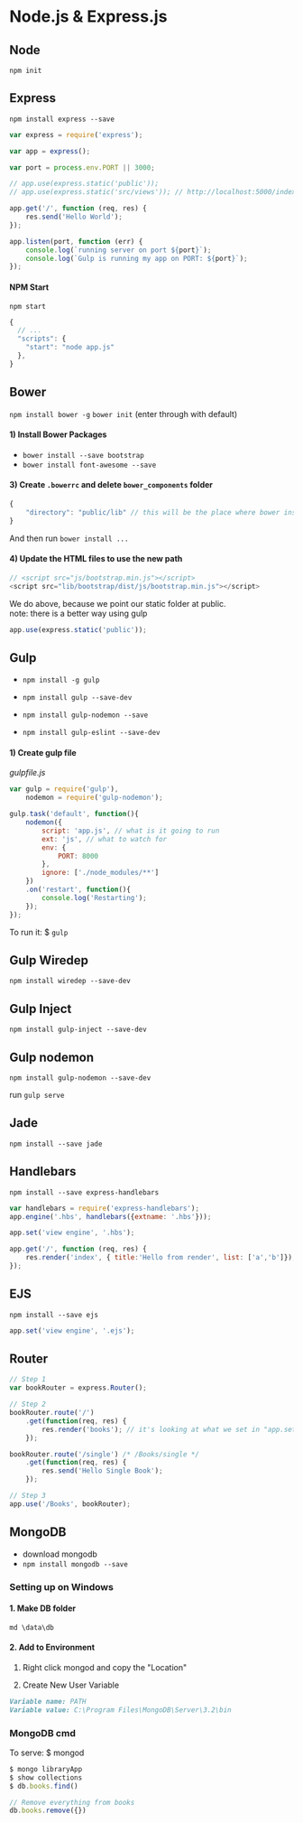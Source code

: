 # Node.js & Express.js

## Node 

`npm init`

## Express 

`npm install express --save`

```javascript 
var express = require('express');

var app = express();

var port = process.env.PORT || 3000;

// app.use(express.static('public'));
// app.use(express.static('src/views')); // http://localhost:5000/index.html

app.get('/', function (req, res) {
    res.send('Hello World'); 
});

app.listen(port, function (err) {
    console.log(`running server on port ${port}`);
    console.log(`Gulp is running my app on PORT: ${port}`);
});
```

#### NPM Start

`npm start`

```javascript 
{
  // ...
  "scripts": {
    "start": "node app.js"
  },
}
```

## Bower 

`npm install bower -g`
`bower init` (enter through with default)

#### 1) Install Bower Packages

- `bower install --save bootstrap`
- `bower install font-awesome --save`

#### 3) Create `.bowerrc` and delete `bower_components` folder

```javascript 
{
    "directory": "public/lib" // this will be the place where bower install its packages  
}
```

And then run `bower install ...`

#### 4) Update the HTML files to use the new path 

```javascript
// <script src="js/bootstrap.min.js"></script>
<script src="lib/bootstrap/dist/js/bootstrap.min.js"></script>
```

We do above, because we point our static folder at public.  
note: there is a better way using gulp

```javascript
app.use(express.static('public')); 
```

## Gulp 

- `npm install -g gulp`  
- `npm install gulp --save-dev`
- `npm install gulp-nodemon --save`

- `npm install gulp-eslint --save-dev`

#### 1) Create gulp file 

_gulpfile.js_

```javascript
var gulp = require('gulp'),
    nodemon = require('gulp-nodemon');

gulp.task('default', function(){
    nodemon({
        script: 'app.js', // what is it going to run 
        ext: 'js', // what to watch for
        env: {
            PORT: 8000
        },
        ignore: ['./node_modules/**']
    })
    .on('restart', function(){
        console.log('Restarting');
    });
});  
```

To run it: $ `gulp`

## Gulp Wiredep

`npm install wiredep --save-dev`

## Gulp Inject 

`npm install gulp-inject --save-dev`

## Gulp nodemon

`npm install gulp-nodemon --save-dev`

run `gulp serve`

## Jade 

`npm install --save jade`

## Handlebars

`npm install --save express-handlebars`

```javascript 
var handlebars = require('express-handlebars');
app.engine('.hbs', handlebars({extname: '.hbs'}));

app.set('view engine', '.hbs');

app.get('/', function (req, res) {
    res.render('index', { title:'Hello from render', list: ['a','b']});
});
```

## EJS 

`npm install --save ejs`

```javascript 
app.set('view engine', '.ejs');
```

## Router

```javascript
// Step 1
var bookRouter = express.Router();

// Step 2
bookRouter.route('/')
    .get(function(req, res) {
        res.render('books'); // it's looking at what we set in "app.set('views', './src/views');"
    });

bookRouter.route('/single') /* /Books/single */
    .get(function(req, res) {
        res.send('Hello Single Book');
    });

// Step 3
app.use('/Books', bookRouter);
```

## MongoDB

- download mongodb 
- `npm install mongodb --save`

### Setting up on Windows

#### 1. Make DB folder

`md \data\db`

#### 2. Add to Environment 

1. Right click mongod and copy the "Location"

2. Create New User Variable 

```md 
Variable name: PATH
Variable value: C:\Program Files\MongoDB\Server\3.2\bin
```

### MongoDB cmd 

To serve: $ mongod  

```javascript
$ mongo libraryApp
$ show collections
$ db.books.find()

// Remove everything from books
db.books.remove({})
``` 

